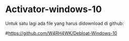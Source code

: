 # Activator-windows-10

Untuk satu lagi ada file yang harus didownload di github:

#https://github.com/W4RH4WK/Debloat-Windows-10
